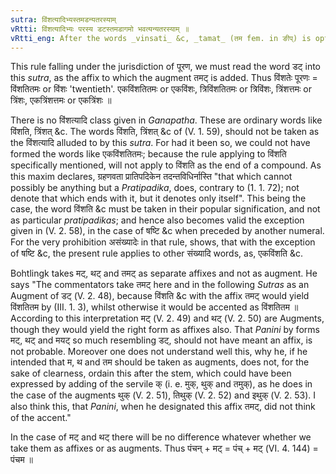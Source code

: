 ```yaml
---
sutra: विंशत्यादिभ्यस्तमडन्यतरस्याम्
vRtti: विंशत्यादिभ्यः परस्य डटस्तमडागमो भवत्यन्यतरस्याम् ॥
vRtti_eng: After the words _vinsati_ &c, _tamat_ (तम fem. in ङीप्) is optionally the augment of _dat_.
---
```

This rule falling under the jurisdiction of पूरण, we must read the word डट् into this _sutra_, as the affix to which the augment तमट् is added. Thus विंशतेः पूरणः = विंशतितमः or विंशः 'twentieth'. एकविंशतितमः or एकविंशः, त्रिविंशतितमः or त्रिविंशः, त्रिंशत्तमः or त्रिंशः, एकत्रिंशत्तमः or एकत्रिंशः ॥

There is no विंशत्यादि class given in _Ganapatha_. These are ordinary words like विंशति, त्रिंशत् &c. The words विंशति, त्रिंशत् &c of (V. 1. 59), should not be taken as the विंशत्यादि alluded to by this _sutra_. For had it been so, we could not have formed the words like एकविंशतितमः; because the rule applying to विंशति specifically mentioned, will not apply to विंशति as the end of a compound. As this maxim declares, ग्रहणवता प्रातिपदिकेन तदन्तविधिर्नास्ति "that which cannot possibly be anything but a _Pratipadika_, does, contrary to (1. 1. 72); not denote that which ends with it, but it denotes only itself". This being the case, the word विंशति &c must be taken in their popular signification, and not as particular _pratipadikas_; and hence also becomes valid the exception given in (V. 2. 58), in the case of षष्टि &c when preceded by another numeral. For the very prohibition असंख्यादेः in that rule, shows, that with the exception of षष्टि &c, the present rule applies to other संख्यादि words, as, एकविंशति &c. 

Bohtlingk takes मट्, थट् and तमट् as separate affixes and not as augment. He says "The commentators take तमट् here and in the following _Sutras_ as an Augment of डट् (V. 2. 48), because विंशति  &c with the affix तमट् would yield विंशतितम by (III. 1. 3), whilst otherwise it would be accented as विंशतितम ॥ According to this interpretation मट् (V. 2. 49) and थट् (V. 2. 50) are Augments, though they would yield the right form as affixes also. That _Panini_ by forms मट्, थट् and मयट् so much resembling डट्, should not have meant an affix, is not probable. Moreover one does not understand well this, why he, if he intended that म, थ and तम should be taken as augments, does not, for the sake of clearness, ordain this after the stem, which could have been expressed by adding of the servile क् (i. e. मुक्, थुक् and तमुक्), as he does in the case of the augments थुक् (V. 2. 51), तिथुक् (V. 2. 52) and इथुक् (V. 2. 53). I also think this, that _Panini_, when he designated this affix तमट्, did not think of the accent."

In the case of मट् and थट् there will be no difference whatever whether we take them as affixes or as augments. Thus पंचन् + मट् = पंच् + मट् (VI. 4. 144) = पंचम ॥  
